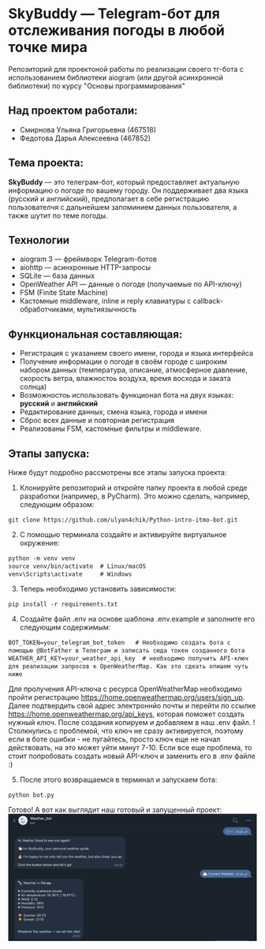 # SkyBuddy — Telegram-бот для отслеживания погоды в любой точке мира
Репозиторий для проектоной работы по реализации своего тг-бота с использованием библиотеки aiogram (или другой асинхронной библиотеки) по курсу "Основы программирования"

## Над проектом работали:
- Смирнова Ульяна Григорьевна (467518)
- Федотова Дарья Алексеевна (467852)

## Тема проекта:
**SkyBuddy** — это телеграм-бот, который предоставляет актуальную информацию о погоде по вашему городу. Он поддерживает два языка (русский и английский), предполагает в себе регистрацию пользователчя с дальнейшем запоминием данных пользователя, а также шутит по теме погоды.

## Технологии
- aiogram 3 — фреймворк Telegram-ботов
- aiohttp — асинхронные HTTP-запросы
- SQLite — база данных
- OpenWeather API — данные о погоде (получаемые по API-ключу)
- FSM (Finite State Machine)
- Кастомные middleware, inline и reply клавиатуры с callback-обработчиками, мультиязычность

## Функциональная составляющая:
- Регистрация с указанием своего имени, города и языка интерфейса
- Получение информации о погоде в своём городе с широким набором данных (температура, описание, атмосферное давление, скорость ветра, влажностоь воздуха, время восхода и заката солнца)
- Возможностоь использовать функционал бота на двух языках: **русский** и **английский**
- Редактирование данных, смена языка, города и имени
- Сброс всех данные и повторная регистрация
- Реализованы FSM, кастомные фильтры и middleware.

## Этапы запуска:
Ниже будут подробно рассмотрены все этапы запуска проекта:
1. Клонируйте репозиторий и откройте папку проекта в любой среде разработки (например, в PyCharm). Это можно сделать, например, следующим образом:
```
git clone https://github.com/ulyan4chik/Python-intro-itmo-bot.git
```

2. С помощью терминала создайте и активируйте виртуальное окружение:
```
python -m venv venv
source venv/bin/activate  # Linux/macOS
venv\Scripts\activate     # Windows
```

3. Теперь необходимо установить зависимости:
```
pip install -r requirements.txt
```

4. Создайте файл .env на основе шаблона .env.example и заполните его следующим содержимым:
```
BOT_TOKEN=your_telegram_bot_token   # Необходимо создать бота с помощью @BotFather в Телеграм и записать сюда токен созданного бота
WEATHER_API_KEY=your_weather_api_key  # необходимо получить API-ключ для реализации запросов к OpenWeatherMap. Как это сдеать опишем чуть ниже
```
Для пролучения API-ключа с ресурса OpenWeatherMap необходимо пройти регистрацию https://home.openweathermap.org/users/sign_up. Далее подтвердить свой адрес электроннйо почты и перейти по ссылке https://home.openweathermap.org/api_keys, которая поможет создать нужный ключ. После создания копируем и добавляем в наш .env файл. 
! Столкнулись с проблемой, что ключ не сразу активируется, поэтому если в боте ошибки - не пугайтесь, просто ключ еще не начал действовать, на это может уйти минут 7-10. Если все еще проблема, то стоит попробовать создать новый API-ключ и заменить его в .env файле :)

5. После этого возвращаемся в терминал и запускаем бота:
```
python bot.py 
```

Готово! А вот как выглядит наш готовый и запущенный проект:
![Alt текст](docs/result.png)

